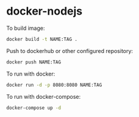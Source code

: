 # docker-nodejs

To build image: 
```bash
docker build -t NAME:TAG .
```

Push to dockerhub or other configured repository:
```bash
docker push NAME:TAG
```

To run with docker:
```bash
docker run -d -p 8080:8080 NAME:TAG
```

To run with docker-compose:
```bash
docker-compose up -d
```

